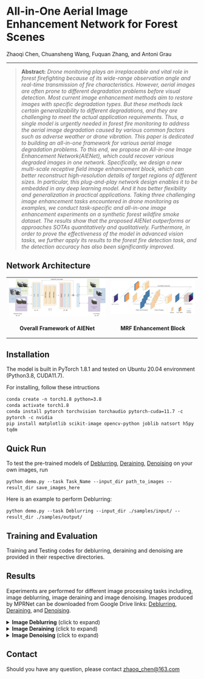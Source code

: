 # All-in-One Aerial Image Enhancement Network for  Forest Scenes

Zhaoqi Chen, Chuansheng Wang, Fuquan Zhang, and Antoni Grau

<hr />

> **Abstract:** *Drone monitoring plays an irreplaceable and vital role in forest firefighting because of its wide-range observation angle and real-time transmission of fire characteristics. However, aerial images are often prone to different degradation problems before visual detection. Most current image enhancement methods aim to restore images with specific degradation types. But these methods lack certain generalizability to different degradations, and they are challenging to meet the actual application requirements. Thus, a single model is urgently needed in forest fire monitoring to address the aerial image degradation caused by various common factors such as adverse weather or drone vibration. This paper is dedicated to building an all-in-one framework for various aerial image degradation problems. To this end, we propose an All-in-one Image Enhancement Network(AIENet), which could recover various degraded images in one network. Specifically, we design a new multi-scale receptive field image enhancement block, which can better reconstruct high-resolution details of target regions of different sizes. In particular, this plug-and-play network design enables it to be embedded in any deep learning model. And it has better flexibility and generalization in practical applications. Taking three challenging image enhancement tasks encountered in drone monitoring as examples, we conduct task-specific and all-in-one image enhancement experiments on a synthetic forest wildfire smoke dataset. The results show that the proposed AIENet outperforms or approaches SOTAs quantitatively and qualitatively. Furthermore, in order to prove the effectiveness of the model in advanced vision tasks, we further apply its results to the forest fire detection task, and the detection accuracy has also been significantly improved.* 

## Network Architecture
<table>
  <tr>
    <td> <img src = "https://github.com/zhaoqChen/AIENet/blob/main/imgs/model.png" width="500"> </td>
    <td> <img src = "https://github.com/zhaoqChen/AIENet/blob/main/imgs/block.png" width="400"> </td>
  </tr>
  <tr>
    <td><p align="center"><b>Overall Framework of AIENet</b></p></td>
    <td><p align="center"><b>MRF Enhancement Block</b></p></td>
  </tr>
</table>

## Installation
The model is built in PyTorch 1.8.1 and tested on Ubuntu 20.04 environment (Python3.8, CUDA11.7).

For installing, follow these intructions
```
conda create -n torch1.8 python=3.8
conda activate torch1.8
conda install pytorch torchvision torchaudio pytorch-cuda=11.7 -c pytorch -c nvidia
pip install matplotlib scikit-image opencv-python joblib natsort h5py tqdm
```

## Quick Run

To test the pre-trained models of [Deblurring](https://drive.google.com/file/d/1QwQUVbk6YVOJViCsOKYNykCsdJSVGRtb/view?usp=sharing), [Deraining](https://drive.google.com/file/d/1O3WEJbcat7eTY6doXWeorAbQ1l_WmMnM/view?usp=sharing), [Denoising](https://drive.google.com/file/d/1LODPt9kYmxwU98g96UrRA0_Eh5HYcsRw/view?usp=sharing) on your own images, run 
```
python demo.py --task Task_Name --input_dir path_to_images --result_dir save_images_here
```
Here is an example to perform Deblurring:
```
python demo.py --task Deblurring --input_dir ./samples/input/ --result_dir ./samples/output/
```

## Training and Evaluation

Training and Testing codes for deblurring, deraining and denoising are provided in their respective directories.

## Results
Experiments are performed for different image processing tasks including, image deblurring, image deraining and image denoising. Images produced by MPRNet can be downloaded from Google Drive links: [Deblurring](https://drive.google.com/drive/folders/12jgrGdIh_lfiSsXyo-QicQuZYcLXp9rP?usp=sharing), [Deraining](https://drive.google.com/drive/folders/1IpF_jCGBhqsXN4f1vBNQ6DGpr7Pk6LdO?usp=sharing), and [Denoising](https://drive.google.com/drive/folders/1usbZKuYg8c7UrUml2bdZSbuxh_JrHW67?usp=sharing).

<details>
  <summary> <strong>Image Deblurring</strong> (click to expand) </summary>
<table>
  <tr>
    <td> <img src = "https://i.imgur.com/UIwmY13.png" width="450"> </td>
    <td> <img src = "https://i.imgur.com/ecSlcEo.png" width="450"> </td>
  </tr>
  <tr>
    <td><p align="center"><b>Deblurring on Synthetic Datasets.</b></p></td>
    <td><p align="center"><b>Deblurring on Real Dataset.</b></p></td>
  </tr>
</table></details>

<details>
  <summary> <strong>Image Deraining</strong> (click to expand) </summary>
<img src = "https://i.imgur.com/YVXWRJT.png" width="900"></details>

<details>
  <summary> <strong>Image Denoising</strong> (click to expand) </summary>
<p align="center"> <img src = "https://i.imgur.com/Wssu6Xu.png" width="450"> </p></details>

## Contact
Should you have any question, please contact zhaoq_chen@163.com
